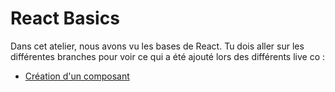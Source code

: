 # React Basics

Dans cet atelier, nous avons vu les bases de React.
Tu dois aller sur les différentes branches pour voir ce qui a été ajouté lors des différents live co :

- [Création d'un composant](https://github.com/kpeset/ecommerce/tree/step_01)
